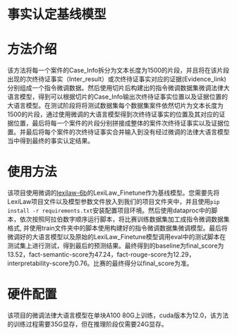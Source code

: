 # 事实认定基线模型

# 方法介绍
该方法将每一个案件的Case_Info拆分为文本长度为1500的片段，并且将在该片段出现的次终待证事实（Inter_result）或次终待证事实对应的证据(Evidence_link)分别组成一个指令微调数据。然后使用切片后构建出的指令微调数据集微调法律大语言模型，得到可以根据切片的Case_Info输出次终待证事实位置以及证据位置的大语言模型。在测试阶段将将测试数据集每个数据集案件依然切片为文本长度为1500的片段，通过使用微调的大语言模型得到次终待证事实的位置及其对应的证据位置，最后将每一个案件的片段分别拼接成整体的案件次终待证事实以及证据位置。并最后将每个案件的次终待证事实合并输入到没有经过微调的法律大语言模型当中得到最终的事实认定结果。

# 使用方法
该项目使用微调的[lexilaw-6b](https://github.com/CSHaitao/LexiLaw)的LexiLaw_Finetune作为基线模型。您需要先将LexiLaw项目文件以及模型参数文件放入到我们的项目文件夹中，并且使用`pip install -r requirements.txt`安装配置项目环境。然后使用dataproc中的脚本，依次按照阿拉伯数字顺序运行脚本，将比赛训练数据集加工成指令微调数据集格式, 并使用train文件夹中的脚本使用构建好的指令微调数据集微调模型。最后将微调好的大语言模型以及原始的LexiLaw_Finetune模型调用eval中的测试脚本在测试集上进行测试，得到最后的预测结果。最终得到的baseline为final_score为13.52，fact-semantic-score为47.24，fact-rouge-score为12.29，interpretability-score为0.76。比赛的最终得分以final_score为准。

# 硬件配置
该项目的微调法律大语言模型在单块A100 80G上训练，cuda版本为12.0，该方法的训练过程需要35G显存，但在推理阶段仅需要24G显存。
